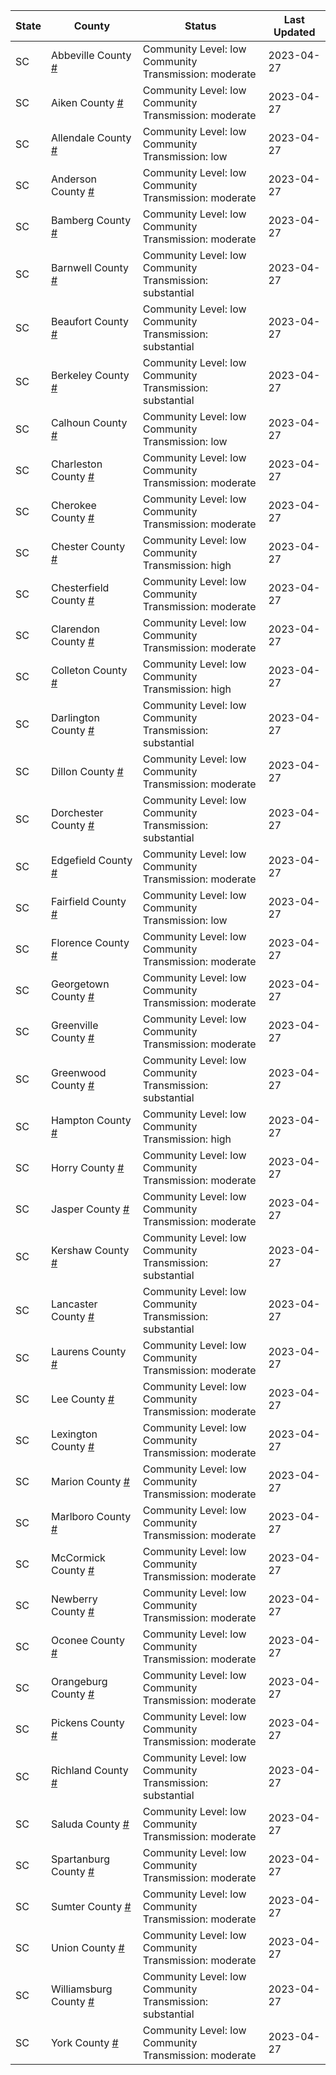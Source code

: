 State | County | Status | Last Updated
--- | --- | --- | --- 
SC | Abbeville County <a href="#abbeville_county">#</a> | <a name="abbeville_county"></a>Community Level: low<br/>Community Transmission: moderate | 2023-04-27
SC | Aiken County <a href="#aiken_county">#</a> | <a name="aiken_county"></a>Community Level: low<br/>Community Transmission: moderate | 2023-04-27
SC | Allendale County <a href="#allendale_county">#</a> | <a name="allendale_county"></a>Community Level: low<br/>Community Transmission: low | 2023-04-27
SC | Anderson County <a href="#anderson_county">#</a> | <a name="anderson_county"></a>Community Level: low<br/>Community Transmission: moderate | 2023-04-27
SC | Bamberg County <a href="#bamberg_county">#</a> | <a name="bamberg_county"></a>Community Level: low<br/>Community Transmission: moderate | 2023-04-27
SC | Barnwell County <a href="#barnwell_county">#</a> | <a name="barnwell_county"></a>Community Level: low<br/>Community Transmission: substantial | 2023-04-27
SC | Beaufort County <a href="#beaufort_county">#</a> | <a name="beaufort_county"></a>Community Level: low<br/>Community Transmission: substantial | 2023-04-27
SC | Berkeley County <a href="#berkeley_county">#</a> | <a name="berkeley_county"></a>Community Level: low<br/>Community Transmission: substantial | 2023-04-27
SC | Calhoun County <a href="#calhoun_county">#</a> | <a name="calhoun_county"></a>Community Level: low<br/>Community Transmission: low | 2023-04-27
SC | Charleston County <a href="#charleston_county">#</a> | <a name="charleston_county"></a>Community Level: low<br/>Community Transmission: moderate | 2023-04-27
SC | Cherokee County <a href="#cherokee_county">#</a> | <a name="cherokee_county"></a>Community Level: low<br/>Community Transmission: moderate | 2023-04-27
SC | Chester County <a href="#chester_county">#</a> | <a name="chester_county"></a>Community Level: low<br/>Community Transmission: high | 2023-04-27
SC | Chesterfield County <a href="#chesterfield_county">#</a> | <a name="chesterfield_county"></a>Community Level: low<br/>Community Transmission: moderate | 2023-04-27
SC | Clarendon County <a href="#clarendon_county">#</a> | <a name="clarendon_county"></a>Community Level: low<br/>Community Transmission: moderate | 2023-04-27
SC | Colleton County <a href="#colleton_county">#</a> | <a name="colleton_county"></a>Community Level: low<br/>Community Transmission: high | 2023-04-27
SC | Darlington County <a href="#darlington_county">#</a> | <a name="darlington_county"></a>Community Level: low<br/>Community Transmission: substantial | 2023-04-27
SC | Dillon County <a href="#dillon_county">#</a> | <a name="dillon_county"></a>Community Level: low<br/>Community Transmission: moderate | 2023-04-27
SC | Dorchester County <a href="#dorchester_county">#</a> | <a name="dorchester_county"></a>Community Level: low<br/>Community Transmission: substantial | 2023-04-27
SC | Edgefield County <a href="#edgefield_county">#</a> | <a name="edgefield_county"></a>Community Level: low<br/>Community Transmission: moderate | 2023-04-27
SC | Fairfield County <a href="#fairfield_county">#</a> | <a name="fairfield_county"></a>Community Level: low<br/>Community Transmission: low | 2023-04-27
SC | Florence County <a href="#florence_county">#</a> | <a name="florence_county"></a>Community Level: low<br/>Community Transmission: moderate | 2023-04-27
SC | Georgetown County <a href="#georgetown_county">#</a> | <a name="georgetown_county"></a>Community Level: low<br/>Community Transmission: moderate | 2023-04-27
SC | Greenville County <a href="#greenville_county">#</a> | <a name="greenville_county"></a>Community Level: low<br/>Community Transmission: moderate | 2023-04-27
SC | Greenwood County <a href="#greenwood_county">#</a> | <a name="greenwood_county"></a>Community Level: low<br/>Community Transmission: substantial | 2023-04-27
SC | Hampton County <a href="#hampton_county">#</a> | <a name="hampton_county"></a>Community Level: low<br/>Community Transmission: high | 2023-04-27
SC | Horry County <a href="#horry_county">#</a> | <a name="horry_county"></a>Community Level: low<br/>Community Transmission: moderate | 2023-04-27
SC | Jasper County <a href="#jasper_county">#</a> | <a name="jasper_county"></a>Community Level: low<br/>Community Transmission: moderate | 2023-04-27
SC | Kershaw County <a href="#kershaw_county">#</a> | <a name="kershaw_county"></a>Community Level: low<br/>Community Transmission: substantial | 2023-04-27
SC | Lancaster County <a href="#lancaster_county">#</a> | <a name="lancaster_county"></a>Community Level: low<br/>Community Transmission: substantial | 2023-04-27
SC | Laurens County <a href="#laurens_county">#</a> | <a name="laurens_county"></a>Community Level: low<br/>Community Transmission: moderate | 2023-04-27
SC | Lee County <a href="#lee_county">#</a> | <a name="lee_county"></a>Community Level: low<br/>Community Transmission: moderate | 2023-04-27
SC | Lexington County <a href="#lexington_county">#</a> | <a name="lexington_county"></a>Community Level: low<br/>Community Transmission: moderate | 2023-04-27
SC | Marion County <a href="#marion_county">#</a> | <a name="marion_county"></a>Community Level: low<br/>Community Transmission: moderate | 2023-04-27
SC | Marlboro County <a href="#marlboro_county">#</a> | <a name="marlboro_county"></a>Community Level: low<br/>Community Transmission: moderate | 2023-04-27
SC | McCormick County <a href="#mccormick_county">#</a> | <a name="mccormick_county"></a>Community Level: low<br/>Community Transmission: moderate | 2023-04-27
SC | Newberry County <a href="#newberry_county">#</a> | <a name="newberry_county"></a>Community Level: low<br/>Community Transmission: moderate | 2023-04-27
SC | Oconee County <a href="#oconee_county">#</a> | <a name="oconee_county"></a>Community Level: low<br/>Community Transmission: moderate | 2023-04-27
SC | Orangeburg County <a href="#orangeburg_county">#</a> | <a name="orangeburg_county"></a>Community Level: low<br/>Community Transmission: moderate | 2023-04-27
SC | Pickens County <a href="#pickens_county">#</a> | <a name="pickens_county"></a>Community Level: low<br/>Community Transmission: moderate | 2023-04-27
SC | Richland County <a href="#richland_county">#</a> | <a name="richland_county"></a>Community Level: low<br/>Community Transmission: substantial | 2023-04-27
SC | Saluda County <a href="#saluda_county">#</a> | <a name="saluda_county"></a>Community Level: low<br/>Community Transmission: moderate | 2023-04-27
SC | Spartanburg County <a href="#spartanburg_county">#</a> | <a name="spartanburg_county"></a>Community Level: low<br/>Community Transmission: moderate | 2023-04-27
SC | Sumter County <a href="#sumter_county">#</a> | <a name="sumter_county"></a>Community Level: low<br/>Community Transmission: moderate | 2023-04-27
SC | Union County <a href="#union_county">#</a> | <a name="union_county"></a>Community Level: low<br/>Community Transmission: moderate | 2023-04-27
SC | Williamsburg County <a href="#williamsburg_county">#</a> | <a name="williamsburg_county"></a>Community Level: low<br/>Community Transmission: substantial | 2023-04-27
SC | York County <a href="#york_county">#</a> | <a name="york_county"></a>Community Level: low<br/>Community Transmission: moderate | 2023-04-27
